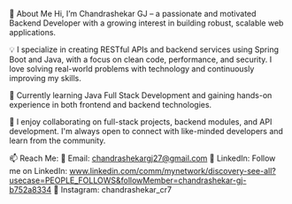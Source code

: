 👋 About Me
Hi, I’m Chandrashekar GJ – a passionate and motivated Backend Developer with a growing interest in building robust, scalable web applications.

💡 I specialize in creating RESTful APIs and backend services using Spring Boot and Java, with a focus on clean code, performance, and security. I love solving real-world problems with technology and continuously improving my skills.

🌱 Currently learning Java Full Stack Development and gaining hands-on experience in both frontend and backend technologies.

💬 I enjoy collaborating on full-stack projects, backend modules, and API development. I'm always open to connect with like-minded developers and learn from the community.

📫 Reach Me:
📧 Email: chandrashekargj27@gmail.com
🔗 LinkedIn: Follow me on LinkedIn: www.linkedin.com/comm/mynetwork/discovery-see-all?usecase=PEOPLE_FOLLOWS&followMember=chandrashekar-gj-b752a8334
📸 Instagram: chandrashekar_cr7
